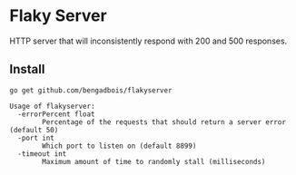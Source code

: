 # Flaky Server

HTTP server that will inconsistently respond with 200 and 500 responses.

## Install
```
go get github.com/bengadbois/flakyserver
```

```
Usage of flakyserver:
  -errorPercent float
        Percentage of the requests that should return a server error (default 50)
  -port int
        Which port to listen on (default 8899)
  -timeout int
        Maximum amount of time to randomly stall (milliseconds)
````
